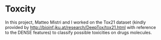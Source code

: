 # Toxcity

In this project, Matteo Mistri and I worked on the Tox21 dataset (kindly provided by http://bioinf.jku.at/research/DeepTox/tox21.html with reference to the DENSE features) to classify possible toxicities on drugs molecules.